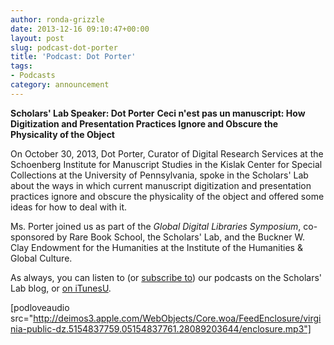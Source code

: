 ```yaml
---
author: ronda-grizzle
date: 2013-12-16 09:10:47+00:00
layout: post
slug: podcast-dot-porter
title: 'Podcast: Dot Porter'
tags:
- Podcasts
category: announcement
---
```


**Scholars' Lab Speaker: Dot Porter**
**Ceci n'est pas un manuscript: How Digitization and Presentation Practices Ignore and Obscure the Physicality of the Object**

On October 30, 2013, Dot Porter, Curator of Digital Research Services at the Schoenberg Institute for Manuscript Studies in the Kislak Center for Special Collections at the University of Pennsylvania, spoke in the Scholars' Lab about the ways in which current manuscript digitization and presentation practices ignore and obscure the physicality of the object and offered some ideas for how to deal with it.

Ms. Porter joined us as part of the _Global Digital Libraries Symposium_, co-sponsored by Rare Book School, the Scholars' Lab, and the Buckner W. Clay Endowment for the Humanities at the Institute of the Humanities & Global Culture.

As always, you can listen to (or [subscribe to](http://www.scholarslab.org/category/podcasts/)) our podcasts on the Scholars' Lab blog, or [on iTunesU](http://itunes.apple.com/us/itunes-u/scholars-lab-speaker-series/id401906619).

[podloveaudio src="http://deimos3.apple.com/WebObjects/Core.woa/FeedEnclosure/virginia-public-dz.5154837759.05154837761.28089203644/enclosure.mp3"]
